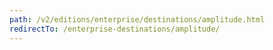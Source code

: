 ```yaml
---
path: /v2/editions/enterprise/destinations/amplitude.html
redirectTo: /enterprise-destinations/amplitude/
---
```

